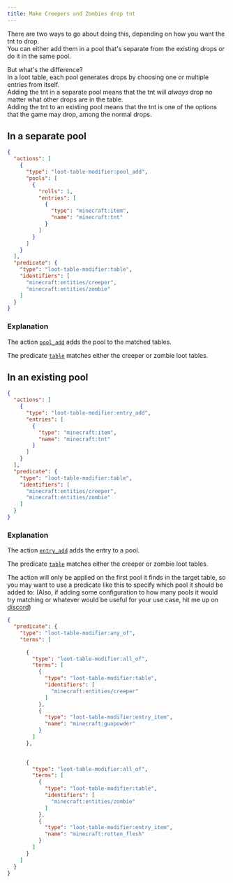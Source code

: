 ```yaml
---
title: Make Creepers and Zombies drop tnt
---
```


There are two ways to go about doing this, depending on how you want the tnt to drop.  
You can either add them in a pool that's separate from the existing drops or do it in the same pool.

But what's the difference?  
In a loot table, each pool generates drops by choosing one or multiple entries from itself.  
Adding the tnt in a separate pool means that the tnt will *always* drop no matter what other drops are in the table.  
Adding the tnt to an existing pool means that the tnt is one of the options that the game may drop, among the normal drops.

## In a separate pool
```json
{
  "actions": [
    {
      "type": "loot-table-modifier:pool_add",
      "pools": [
        {
          "rolls": 1,
          "entries": [
            {
              "type": "minecraft:item",
              "name": "minecraft:tnt"
            }
          ]
        }
      ]
    }
  ],
  "predicate": {
    "type": "loot-table-modifier:table",
    "identifiers": [
      "minecraft:entities/creeper",
      "minecraft:entities/zombie"
    ]
  }
}
```

### Explanation

The action [`pool_add`](../../reference/loot_modifier#add-pool) adds the pool to the matched tables.

The predicate [`table`](../../reference/loot_modifier#loot-table) matches either the creeper or zombie loot tables.

## In an existing pool
```json
{
  "actions": [
    {
      "type": "loot-table-modifier:entry_add",
      "entries": [
        {
          "type": "minecraft:item",
          "name": "minecraft:tnt"
        }
      ]
    }
  ],
  "predicate": {
    "type": "loot-table-modifier:table",
    "identifiers": [
      "minecraft:entities/creeper",
      "minecraft:entities/zombie"
    ]
  }
}
```

### Explanation

The action [`entry_add`](../../reference/loot_modifier#add-entry) adds the entry to a pool.

The predicate [`table`](../../reference/loot_modifier#loot-table) matches either the creeper or zombie loot tables.

The action will only be applied on the first pool it finds in the target table, so you may want to use a predicate like this to specify which pool it should be added to:
(Also, if adding some configuration to how many pools it would try matching or whatever would be useful for your use case, hit me up on [discord](https://discord.offsetmonkey538.top))
```json {"Creeper predicate, matches the pool dropping gunpowder":5-20} {"Zombie predicate, matches the pool dropping rotten flesh":22-37}
{
  "predicate": {
    "type": "loot-table-modifier:any_of",
    "terms": [

      {
        "type": "loot-table-modifier:all_of",
        "terms": [
          {
            "type": "loot-table-modifier:table",
            "identifiers": [
              "minecraft:entities/creeper"
            ]
          },
          {
            "type": "loot-table-modifier:entry_item",
            "name": "minecraft:gunpowder"
          }
        ]
      },
      

      {
        "type": "loot-table-modifier:all_of",
        "terms": [
          {
            "type": "loot-table-modifier:table",
            "identifiers": [
              "minecraft:entities/zombie"
            ]
          },
          {
            "type": "loot-table-modifier:entry_item",
            "name": "minecraft:rotten_flesh"
          }
        ]
      }
    ]
  }
}
```
